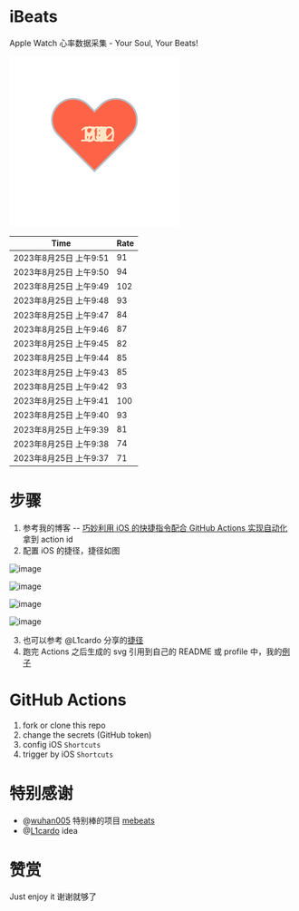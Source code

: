 # iBeats
Apple Watch 心率数据采集 - Your Soul, Your Beats!

![](./files/heart.svg)

<!--START_SECTION:my_heart_rate-->
| Time | Rate | 
 | ---- | ---- | 
| 2023年8月25日 上午9:51 | 91 |
| 2023年8月25日 上午9:50 | 94 |
| 2023年8月25日 上午9:49 | 102 |
| 2023年8月25日 上午9:48 | 93 |
| 2023年8月25日 上午9:47 | 84 |
| 2023年8月25日 上午9:46 | 87 |
| 2023年8月25日 上午9:45 | 82 |
| 2023年8月25日 上午9:44 | 85 |
| 2023年8月25日 上午9:43 | 85 |
| 2023年8月25日 上午9:42 | 93 |
| 2023年8月25日 上午9:41 | 100 |
| 2023年8月25日 上午9:40 | 93 |
| 2023年8月25日 上午9:39 | 81 |
| 2023年8月25日 上午9:38 | 74 |
| 2023年8月25日 上午9:37 | 71 |

<!--END_SECTION:my_heart_rate-->

# 步骤
1. 参考我的博客 -- [巧妙利用 iOS 的快捷指令配合 GitHub Actions 实现自动化](https://github.com/yihong0618/gitblog/issues/198) 拿到 action id
2. 配置 iOS 的捷径，捷径如图

![image](https://user-images.githubusercontent.com/15976103/122154218-0db0b480-ce97-11eb-93bb-5aec07c558dc.png)

![image](https://user-images.githubusercontent.com/15976103/122154236-186b4980-ce97-11eb-8e4b-70551a0391ae.png)

![image](https://user-images.githubusercontent.com/15976103/122154268-2d47dd00-ce97-11eb-902e-3acf292265a9.png)

![image](https://user-images.githubusercontent.com/15976103/122174055-fa144680-ceb4-11eb-9be2-3eb83cd516f7.png)

3. 也可以参考 @L1cardo 分享的[捷径](https://www.icloud.com/shortcuts/6ab6047b459c41ad822ad6b94b1c03d4)
4. 跑完 Actions 之后生成的 svg 引用到自己的 README 或 profile 中，我的[例子](https://github.com/yihong0618) 

# GitHub Actions

1. fork or clone this repo
2. change the secrets (GitHub token)
3. config iOS `Shortcuts` 
4. trigger by iOS `Shortcuts`

# 特别感谢
- @[wuhan005](https://github.com/wuhan005) 特别棒的项目 [mebeats](https://github.com/wuhan005/mebeats)
- @[L1cardo](https://github.com/L1cardo) idea

# 赞赏
Just enjoy it
谢谢就够了
